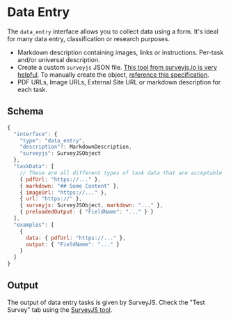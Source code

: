 # Data Entry

The `data_entry` interface allows you to collect data using a form. It's ideal for many data entry, classification or research purposes.

* Markdown description containing images, links or instructions. Per-task and/or universal description.
* Create a custom `surveyjs` JSON file. [This tool from surveyjs.io is very helpful](https://surveyjs.io/create-survey/). To manually create the object, [reference this specification](https://github.com/CollegeAI/material-survey/blob/master/docs/material-survey-format.md).
* PDF URLs, Image URLs, External Site URL or markdown description for each task.

## Schema

```javascript
{
  "interface": {
    "type": "data_entry",
    "description"?: MarkdownDescription,
    "surveyjs": SurveyJSObject
  },
  "taskData": [
    // These are all different types of task data that are acceptable
    { pdfUrl: "https://..." },
    { markdown: "## Some Content" },
    { imageUrl: "https://..." },
    { url: "https://" },
    { surveyjs: SurveyJSObject, markdown: "..." },
    { preloadedOutput: { "FieldName": "..." } }
  ],
  "examples": [
    {
      data: { pdfUrl: "https://..." },
      output: { "FieldName": "..." }
    }
  ]
}
```
## Output

The output of data entry tasks is given by SurveyJS. Check the "Test Survey" tab using the [SurveyJS tool](https://surveyjs.io/create-survey/).

